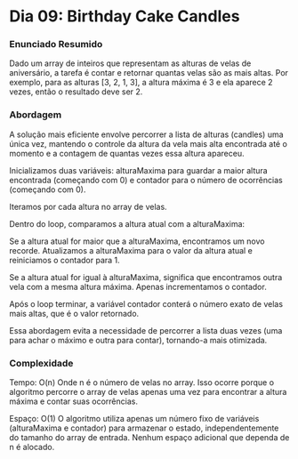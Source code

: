 # Dia 09: Birthday Cake Candles

### Enunciado Resumido

Dado um array de inteiros que representam as alturas de velas de aniversário, a tarefa é contar e retornar quantas velas são as mais altas. Por exemplo, para as alturas [3, 2, 1, 3], a altura máxima é 3 e ela aparece 2 vezes, então o resultado deve ser 2.

### Abordagem

A solução mais eficiente envolve percorrer a lista de alturas (candles) uma única vez, mantendo o controle da altura da vela mais alta encontrada até o momento e a contagem de quantas vezes essa altura apareceu.

Inicializamos duas variáveis: alturaMaxima para guardar a maior altura encontrada (começando com 0) e contador para o número de ocorrências (começando com 0).

Iteramos por cada altura no array de velas.

Dentro do loop, comparamos a altura atual com a alturaMaxima:

Se a altura atual for maior que a alturaMaxima, encontramos um novo recorde. Atualizamos a alturaMaxima para o valor da altura atual e reiniciamos o contador para 1.

Se a altura atual for igual à alturaMaxima, significa que encontramos outra vela com a mesma altura máxima. Apenas incrementamos o contador.

Após o loop terminar, a variável contador conterá o número exato de velas mais altas, que é o valor retornado.

Essa abordagem evita a necessidade de percorrer a lista duas vezes (uma para achar o máximo e outra para contar), tornando-a mais otimizada.

### Complexidade

Tempo: O(n)
Onde n é o número de velas no array. Isso ocorre porque o algoritmo percorre o array de velas apenas uma vez para encontrar a altura máxima e contar suas ocorrências.

Espaço: O(1)
O algoritmo utiliza apenas um número fixo de variáveis (alturaMaxima e contador) para armazenar o estado, independentemente do tamanho do array de entrada. Nenhum espaço adicional que dependa de n é alocado.
